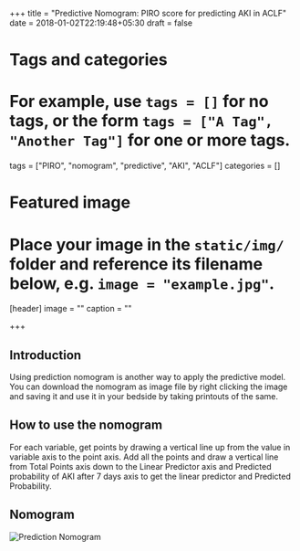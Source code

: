 +++
title = "Predictive Nomogram: PIRO score for predicting AKI in ACLF"
date = 2018-01-02T22:19:48+05:30
draft = false

# Tags and categories
# For example, use `tags = []` for no tags, or the form `tags = ["A Tag", "Another Tag"]` for one or more tags.
tags = ["PIRO", "nomogram", "predictive", "AKI", "ACLF"]
categories = []

# Featured image
# Place your image in the `static/img/` folder and reference its filename below, e.g. `image = "example.jpg"`.
[header]
image = ""
caption = ""

+++

## Introduction

Using prediction nomogram is another way to apply the predictive model. You can download the nomogram as image file by right clicking the image and saving it and use it in your bedside by taking printouts of the same.

## How to use the nomogram

For each variable, get points by drawing a vertical line up from the value in variable axis to the point axis. Add all the points and draw a vertical line from Total Points axis down to the Linear Predictor axis and Predicted probability of AKI after 7 days axis to get the linear predictor and Predicted Probability.

## Nomogram

![Prediction Nomogram](/img/piro_nomogram.png)
